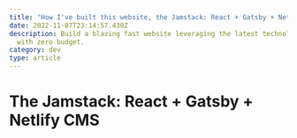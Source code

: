 ```yaml
---
title: "How I've built this website, the Jamstack: React + Gatsby + Netlify CMS"
date: 2022-11-07T23:14:57.430Z
description: Build a blazing fast website leveraging the latest technologies
  with zero budget.
category: dev
type: article
---
```

#  The Jamstack: React + Gatsby + Netlify CMS